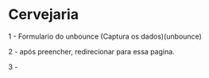 # Cervejaria

1 - Formulario do unbounce (Captura os dados)(unbounce)

2 - após preencher, redirecionar para essa pagina.

3 - 